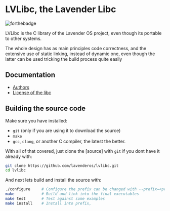 # LVLibc, the Lavender Libc

![forthebadge](https://forthebadge.com/images/badges/contains-cat-gifs.svg)

LVLibc is the C library of the Lavender OS project, even though its portable to
other systems.

The whole design has as main principles code correctness, and the extensive
use of static linking, instead of dynamic one, even though the latter can be
used tricking the build process quite easily

## Documentation

+ [Authors](AUTHORS.md)
+ [License of the libc](LICENSE.md)

## Building the source code

Make sure you have installed:

* `git` (only if you are using it to download the source)
* `make`
* `gcc`, `clang`, or another C compiler, the latest the better.

With all of that covered, just clone the [source] with `git` if you dont
have it already with:

```bash
git clone https://github.com/lavenderos/lvlibc.git
cd lvlibc
```

And next lets build and install the source with:

```bash
./configure     # Configure the prefix can be changed with --prefix=<prefix>
make            # Build and link into the final executables
make test       # Test against some examples
make install    # Install into prefix,
```
